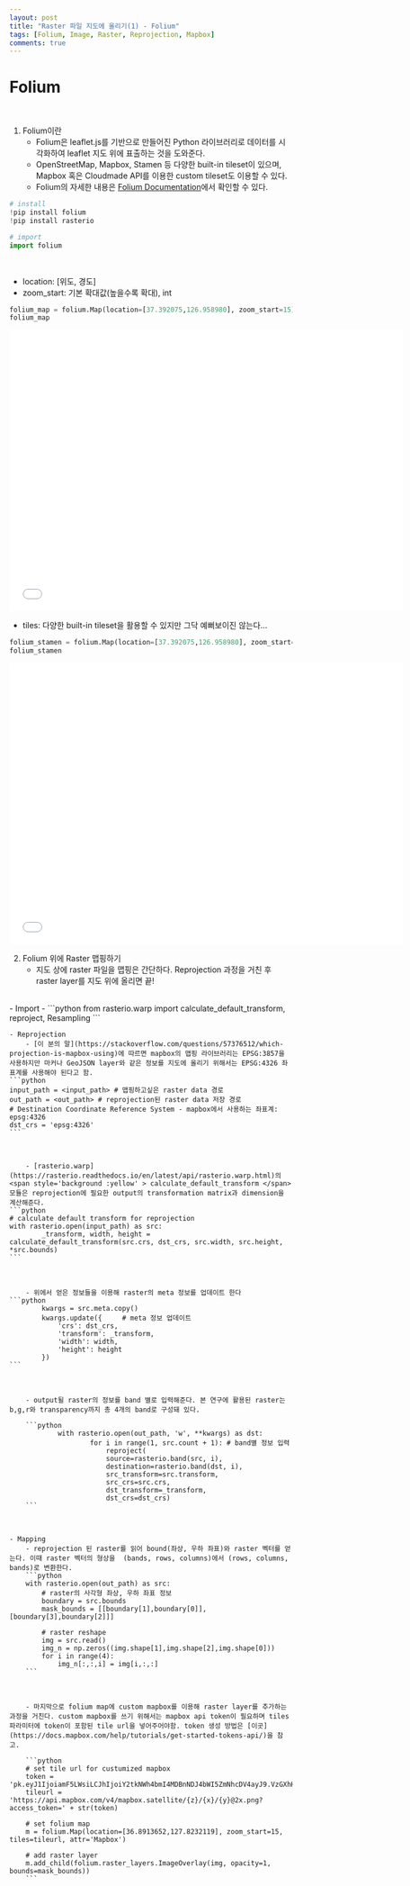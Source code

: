 ```yaml
---
layout: post
title: "Raster 파일 지도에 올리기(1) - Folium"
tags: [Folium, Image, Raster, Reprojection, Mapbox]
comments: true
---
```

# Folium
<br>

1. Folium이란
    - Folium은 leaflet.js를 기반으로 만들어진 Python 라이브러리로 데이터를 시각화하여 leaflet 지도 위에 표출하는 것을 도와준다.
    - OpenStreetMap, Mapbox, Stamen 등 다양한 built-in tileset이 있으며, Mapbox 혹은 Cloudmade API를 이용한 custom tileset도 이용할 수 있다.
    - Folium의 자세한 내용은 [Folium Documentation](https://python-visualization.github.io/folium/)에서 확인할 수 있다.


```python
# install
!pip install folium
!pip install rasterio
```


```python
# import
import folium
```
<br>

- location: [위도, 경도]
- zoom_start: 기본 확대값(높을수록 확대), int

```python
folium_map = folium.Map(location=[37.392075,126.958980], zoom_start=15)
folium_map
```
<iframe src="/images/folium_map.html" width="700" height="500" frameborder="0" style="border:0" allowfullscreen></iframe>
<br>

- tiles: 다양한 built-in tileset을 활용할 수 있지만 그닥 예뻐보이진 않는다...
```python
folium_stamen = folium.Map(location=[37.392075,126.958980], zoom_start=15, tiles='Stamen Toner')
folium_stamen
```
<iframe src="/images/folium_stamen.html" width="700" height="500" frameborder="0" style="border:0" allowfullscreen></iframe>
<br>


2. Folium 위에 Raster 맵핑하기
    - 지도 상에 raster 파일을 맵핑은 간단하다. Reprojection 과정을 거친 후 raster layer를 지도 위에 올리면 끝!
<br>
    - Import  
        - 
    ```python
    from rasterio.warp import calculate_default_transform, reproject, Resampling
    ```
<br>

    
    - Reprojection
        - [이 분의 말](https://stackoverflow.com/questions/57376512/which-projection-is-mapbox-using)에 따르면 mapbox의 맵핑 라이브러리는 EPSG:3857을 사용하지만 마커나 GeoJSON layer와 같은 정보를 지도에 올리기 위해서는 EPSG:4326 좌표계를 사용해야 된다고 함.
    ```python
    input_path = <input_path> # 맵핑하고싶은 raster data 경로
    out_path = <out_path> # reprojection된 raster data 저장 경로
    # Destination Coordinate Reference System - mapbox에서 사용하는 좌표계: epsg:4326
    dst_crs = 'epsg:4326' 
    ```
<br>

        - [rasterio.warp](https://rasterio.readthedocs.io/en/latest/api/rasterio.warp.html)의 <span style='background :yellow' > calculate_default_transform </span> 모듈은 reprojection에 필요한 output의 transformation matrix과 dimension을 계산해준다.
    ```python
    # calculate default transform for reprojection
    with rasterio.open(input_path) as src:
            _transform, width, height = calculate_default_transform(src.crs, dst_crs, src.width, src.height, *src.bounds)
    ```      
<br>

        - 위에서 얻은 정보들을 이용해 raster의 meta 정보를 업데이트 한다 
    ```python
            kwargs = src.meta.copy() 
            kwargs.update({     # meta 정보 업데이트
                'crs': dst_crs,
                'transform': _transform,
                'width': width,
                'height': height
            })
    ```     
<br>

        - output될 raster의 정보를 band 별로 입력해준다. 본 연구에 활용된 raster는 b,g,r와 transparency까지 총 4개의 band로 구성돼 있다.
        
        ```python
                with rasterio.open(out_path, 'w', **kwargs) as dst:
                        for i in range(1, src.count + 1): # band별 정보 입력
                            reproject(
                            source=rasterio.band(src, i),
                            destination=rasterio.band(dst, i),
                            src_transform=src.transform,
                            src_crs=src.crs,
                            dst_transform=_transform,
                            dst_crs=dst_crs)  
        ```
<br>

    
    - Mapping            
        - reprojection 된 raster를 읽어 bound(좌상, 우하 좌표)와 raster 벡터를 얻는다. 이때 raster 벡터의 형상을  (bands, rows, columns)에서 (rows, columns, bands)로 변환한다.
        ```python
        with rasterio.open(out_path) as src:
            # raster의 사각형 좌상, 우하 좌표 정보
            boundary = src.bounds
            mask_bounds = [[boundary[1],boundary[0]],[boundary[3],boundary[2]]]
            
            # raster reshape
            img = src.read()
            img_n = np.zeros((img.shape[1],img.shape[2],img.shape[0]))
            for i in range(4):
                img_n[:,:,i] = img[i,:,:]
        ```
<br>

        - 마지막으로 folium map에 custom mapbox를 이용해 raster layer를 추가하는 과정을 거친다. custom mapbox를 쓰기 위해서는 mapbox api token이 필요하며 tiles 파라미터에 token이 포함된 tile url을 넣어주어야함. token 생성 방법은 [이곳](https://docs.mapbox.com/help/tutorials/get-started-tokens-api/)을 참고.
        
        ```python
        # set tile url for custumized mapbox
        token = 'pk.eyJ1IjoiamF5LWsiLCJhIjoiY2tkNWh4bmI4MDBnNDJ4bWI5ZmNhcDV4ayJ9.VzGXhHv2Bvi3aaL2ajBUBw'
        tileurl = 'https://api.mapbox.com/v4/mapbox.satellite/{z}/{x}/{y}@2x.png?access_token=' + str(token)
        
        # set folium map
        m = folium.Map(location=[36.8913652,127.8232119], zoom_start=15, tiles=tileurl, attr='Mapbox')

        # add raster layer
        m.add_child(folium.raster_layers.ImageOverlay(img, opacity=1, bounds=mask_bounds))        
        ```
